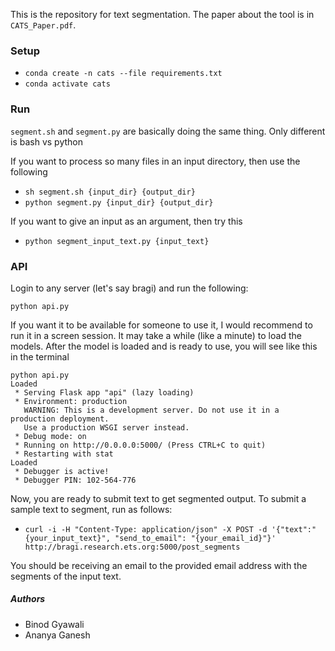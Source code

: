 This is the repository for text segmentation. The paper about the tool is in `CATS_Paper.pdf`. 

### Setup

* `conda create -n cats --file requirements.txt`
* `conda activate cats`


### Run

`segment.sh` and `segment.py` are basically doing the same thing. Only different is bash vs python

If you want to process so many files in an input directory, then use the following

* `sh segment.sh {input_dir} {output_dir}`
* `python segment.py {input_dir} {output_dir}`

If you want to give an input as an argument, then try this

* `python segment_input_text.py {input_text}`


### API

Login to any server (let's say bragi) and run the following:

`python api.py`

If you want it to be available for someone to use it, I would recommend to run it in a screen session. It may take a while (like a minute) to load the models. After the model is loaded and is ready to use, you will see like this in the terminal

```
python api.py
Loaded
 * Serving Flask app "api" (lazy loading)
 * Environment: production
   WARNING: This is a development server. Do not use it in a production deployment.
   Use a production WSGI server instead.
 * Debug mode: on
 * Running on http://0.0.0.0:5000/ (Press CTRL+C to quit)
 * Restarting with stat
Loaded
 * Debugger is active!
 * Debugger PIN: 102-564-776
```

Now, you are ready to submit text to get segmented output. To submit a sample text to segment, run as follows:

* `curl -i -H "Content-Type: application/json" -X POST -d '{"text":"{your_input_text}", "send_to_email": "{your_email_id}"}' http://bragi.research.ets.org:5000/post_segments`

You should be receiving an email to the provided email address with the segments of the input text.

##### Authors

* Binod Gyawali
* Ananya Ganesh

